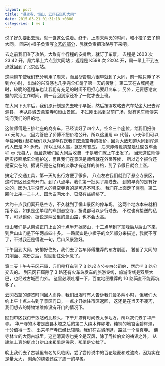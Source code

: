 ```yaml
--- 
layout: post
title: "悬空寺、恒山、云冈石窟和大同"
date: 2015-03-21 01:31:18 +0800
categories: [ me ]
---
```


说了好久要出去玩，就一直这么说着。终于，上周末两天的时间，和小橙子去了趟大同。
回来小橙子负责写[文艺的部分][chengzi]，我就负责把攻略写下来吧。

<!-- more -->

去之前我们查了攻略，大致有个行程的安排后，就订了车票。
去程是 2603 次 23:42 开，周六早上六点到大同站；
返程是 K598 次 23:04 开，周一早上不到五点就回到了北京西站。

这两趟车使我们充分利用了周末，而且尽管周六很早就到了大同，前一晚只睡了不到六小时，
出游的兴奋感也几乎完全扫清了第一天的疲惫；
第二天在古城闲逛时，较晚的返程车也让我们有充足的时间不用担心要赶火车；
另外，还要感谢友盟的灵活工作时间，周一我回到家还补了一觉才去上班。

在大同下火车后，我们原计划是先去吃个早饭，然后按照攻略去汽车站坐大巴去浑源县，
再从县城去悬空寺和恒山景区。
不过刚出站到站前广场，就有包车师傅来询问我们的目的地。

这位师傅是三排七座的商务车，已经谈好了四个人，空余三个座位，给我们报价 xx 元每人。
(因为答应了师傅不把价格公开，所以这里用 xx 代替，小伙伴们可以单独问我)
起初我们以为是单程送我们去悬空寺的报价，因为大致知道大同到浑源的大巴是 30 多元，
所以觉得太高，就没有答应。
后来师傅说清楚是往返包车全程 xx 元每人，而且送我们回大同后收费，于是我们就上车出发了。
当天这位师傅确实按照承诺全程护送，而且我们在景区是师傅就在外面等候，
所以这个报价还是蛮实在的，据说只是在这样的淡季才有这样的价格，到了节假日就会上涨。

搞定了交通工具，第一天的出行方便了很多。
八点左右我们就到了悬空寺景区，这时景区还没有开门。到了八点半，我们第一批买了票进去。
到的早真的是有好处的，因为几乎没有人的悬空寺真的是可遇不可求。
我们在上面走了两圈，第二圈时上来一二十人，因为空间太小，已经有些拥挤了。

大约十点我们离开悬空寺，不久就到了恒山景区的停车场。
这两个地方本来就相距不远，如果是坐单程的车到悬空寺，据说都可以步行过去，
不过也有接送的私车，可以谈价，据说是两公里的盘山路，也不会太高。

恒山我们是从南坡正门上山的十点半开始爬山，十二点半到了顶峰后从后山下来，
到后山山门是下午两点四十多。
一路爬山是小橙子的文艺部分来描述，我就不写了，不过我还是得说一句，后山风景独好。

下午回到大同，安排好住处，我们去了包车师傅推荐的东方削面。
饕餮了大同的刀削面、凉粉之后，就回到住处休息了。

第二天上午去云冈石窟，我们是打车到了 3 路起点公交四公司站，然后坐 3 路公交去的。
到云冈石窟除了 3 路还有火车站发车的旅游专线，旅游专线是双层大巴，也经过古城西门外。
这里必须吐槽一下，百度地图推荐的 10 路简直不能再坑爹了。

云冈石窟的游览时间因人而异，我们出发时有人告诉我们最多两小时，
但我们大约上午十点左右到了景区门口，一点才开始往市区返回，
这还是在当天不凑巧，我们想去的博物馆维修没有开门的情况下。

回到市区我们午饭吃的比较久，下午并没有时间去太多地方，所以我们去了华严寺。
华严寺的木塔是应县木塔之后的第二大纯木榫卯塔，纯铜的地宫金碧辉煌，十分值得一去。
出来华严寺已经比较晚，我们在古城闲逛，路过一个清真寺。
佛寺林立的大同古城里，这座清真寺也完全是汉风，除了阿拉伯文的祷语之外，
从建筑上真的挺难分辨出来那里是佛家，那里是安拉了。

晚上我们去了古城里有名的凤临阁，尝了尝传说中的百花烧麦和过油肉，因为实在是量太大，
剩余的烧麦还成了周一的早餐。

[chengzi]: http://www.douban.com/note/489307782/
